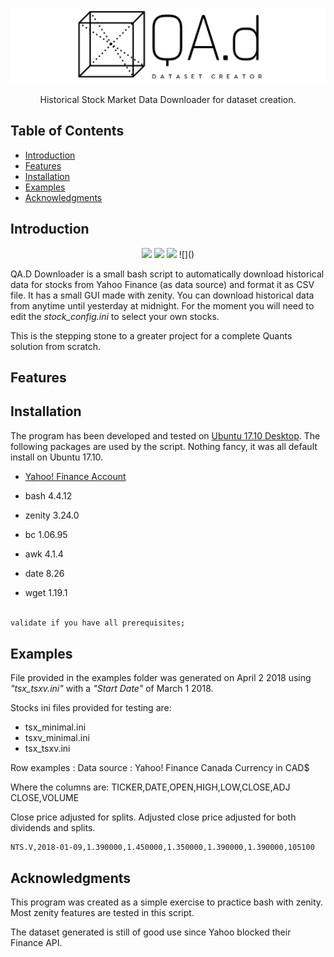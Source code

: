 ![Logo](media/qa-d_logo.png)

<p align="center">
  Historical Stock Market Data Downloader for dataset creation.
  <br>
</p>

## Table of Contents

- [Introduction](#introduction)
- [Features](#features)
- [Installation](#installation)
- [Examples](#examples)
- [Acknowledgments](#acknowledgments)

## Introduction
<p align="center">

  <img src="https://img.shields.io/badge/bash-4.4.12-blue.svg">
  <img src="https://img.shields.io/badge/zenity-3.24.0-pink.svg">
  <img src="https://img.shields.io/badge/powered%20by-jekyll-red.svg">
  ![]()

</p>

QA.D Downloader is a small bash script to automatically download historical data for stocks from Yahoo Finance (as data source) and format it as CSV file. It has a small GUI made with zenity. You can download historical data from anytime until yesterday at midnight. For the moment you will need to edit the *stock_config.ini* to select your own stocks.

This is the stepping stone to a greater project for a complete Quants solution from scratch.

## Features

## Installation
The program has been developed and tested on [Ubuntu 17.10 Desktop](https://www.ubuntu.com/download/desktop). The following packages are used by the script. Nothing fancy, it was all default install on Ubuntu 17.10.

* [Yahoo! Finance Account](https://login.yahoo.com/config/login?.intl=ca&.lang=en-CA&.src=finance&.done=https%3A%2F%2Fca.finance.yahoo.com%2F)

* bash 4.4.12
* zenity 3.24.0
* bc 1.06.95
* awk 4.1.4
* date 8.26
* wget 1.19.1

```bash

validate if you have all prerequisites;

```

## Examples
File provided in the examples folder was generated on April 2 2018 using *"tsx_tsxv.ini"* with a *"Start Date"* of March 1 2018.

Stocks ini files provided for testing are:
- tsx_minimal.ini
- tsxv_minimal.ini
- tsx_tsxv.ini

Row examples :
Data source : Yahoo! Finance Canada
Currency in CAD$

Where the columns are:
TICKER,DATE,OPEN,HIGH,LOW,CLOSE,ADJ CLOSE,VOLUME

Close price adjusted for splits. Adjusted close price adjusted for both dividends and splits.
```
NTS.V,2018-01-09,1.390000,1.450000,1.350000,1.390000,1.390000,105100
```





## Acknowledgments

This program was created as a simple exercise to practice bash with zenity. Most zenity features are tested in this script.

The dataset generated is still of good use since Yahoo blocked their Finance API.
